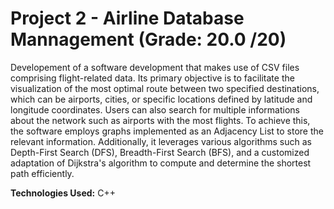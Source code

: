 # Project 2 - Airline Database Mannagement (Grade: 20.0 /20)

Developement of a software development that makes use of CSV files comprising flight-related data. Its primary objective is to facilitate the visualization of the most optimal route between two specified destinations, which can be airports, cities, or specific locations defined by latitude and longitude coordinates. Users can also search for multiple informations about the network such as airports with the most flights. To achieve this, the software employs graphs implemented as an Adjacency List to store the relevant information. Additionally, it leverages various algorithms such as Depth-First Search (DFS), Breadth-First Search (BFS), and a customized adaptation of Dijkstra's algorithm to compute and determine the shortest path efficiently.

**Technologies Used:** C++
